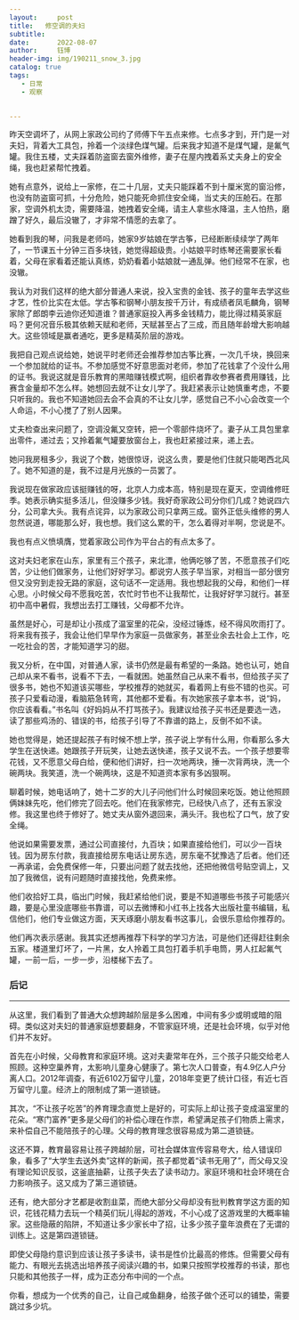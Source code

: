 ```yaml
---
layout:     post
title:   修空调的夫妇
subtitle: 
date:       2022-08-07
author:     钰博
header-img: img/190211_snow_3.jpg
catalog: true
tags:
   - 日常
   - 观察
   

---
```


昨天空调坏了，从网上家政公司约了师傅下午五点来修。七点多才到，开门是一对夫妇，背着大工具包，拎着一个淡绿色煤气罐。后来我才知道不是煤气罐，是氟气罐。我住五楼，丈夫踩着防盗窗去窗外维修，妻子在屋内拽着系丈夫身上的安全绳，我也赶紧帮忙拽着。

她有点意外，说给上一家修，在二十几层，丈夫只能踩着不到十厘米宽的窗沿修，也没有防盗窗可抓，十分危险，她只能死命抓住安全绳，当丈夫的压舱石。在那家，空调外机太烫，需要降温，她拽着安全绳，请主人拿些水降温，主人怕热，磨蹭了好久，最后没辙了，才非常不情愿的去拿了。

她看到我的琴，问我是老师吗，她家9岁姑娘在学古筝，已经断断续续学了两年了，一节课五十分钟三百多块钱，她觉得超级贵。小姑娘平时练琴还需要家长看着，父母在家看着还能认真练，奶奶看着小姑娘就一通乱弹。他们经常不在家，也没辙。

我认为对我们这样的绝大部分普通人来说，投入宝贵的金钱、孩子的童年去学这些才艺，性价比实在太低。学古筝和钢琴小朋友按千万计，有成绩者凤毛麟角，钢琴家除了郎朗李云迪你还知道谁？普通家庭投入再多金钱精力，能比得过精英家庭吗？更何况音乐极其依赖天赋和老师，天赋甚至占了三成，而且随年龄增大影响越大。这些领域是赢者通吃，更多是精英阶层的游戏。

我把自己观点说给她，她说平时老师还会推荐参加古筝比赛，一次几千块，换回来一个参加就给的证书。不参加感觉不好意思面对老师，参加了花钱拿了个没什么用的证书。我说这就是音乐教育的黑暗赚钱模式啊，组织者靠收参赛者费用赚钱，比赛含金量却不怎么样。她想回去就不让女儿学了。我赶紧表示让她慎重考虑，不要只听我的。我也不知道她回去会不会真的不让女儿学，感觉自己不小心会改变一个人命运，不小心搅了了别人因果。

丈夫检查出来问题了，空调没氟又空转，把一个零部件烧坏了。妻子从工具包里拿出零件，递过去；又拎着氟气罐要放窗台上，我也赶紧接过来，递上去。

她问我房租多少，我说了个数，她很惊讶，说这么贵，要是他们住就只能喝西北风了。她不知道的是，我不过是月光族的一员罢了。

我说现在做家政应该挺赚钱的呀，北京人力成本高，特别是现在夏天，空调维修旺季。她表示确实挺多活儿，但没赚多少钱。我好奇家政公司分你们几成？她说四六分，公司拿大头。我有点诧异，以为家政公司只拿两三成。窗外正低头维修的男人忽然说道，哪能那么好，我也想。我们这么累的干，怎么着得对半啊，您说是不。

我也有点义愤填膺，觉着家政公司作为平台占的有点太多了。

这对夫妇老家在山东，家里有三个孩子，来北漂，他俩吃够了苦，不愿意孩子们吃苦，少让他们做家务，让他们好好学习。都说穷人孩子早当家，对相当一部分很穷但又没穷到走投无路的家庭，这句话不一定适用。我也想起我的父母，和他们一样心思。小时候父母不愿我吃苦，农忙时节也不让我帮忙，让我好好学习就行。甚至初中高中暑假，我想出去打工赚钱，父母都不允许。

虽然是好心，可是却让小孩成了温室里的花朵，没经过锤炼，经不得风吹雨打了。将来我有孩子，我会让他们早早作为家庭一员做家务，甚至业余去社会上工作，吃一吃社会的苦，才能知道学习的甜。

我又分析，在中国，对普通人家，读书仍然是最有希望的一条路。她也认可，她自己却从来不看书，说看不下去，一看就困。她虽然自己从来不看书，但给孩子买了很多书，她也不知道该买哪些，学校推荐的她就买，看着网上有些不错的也买。可孩子只爱看动漫，看脑筋急转弯，其他都不爱看。有次她家孩子拿本书，说“妈，你应该看看。”书名叫《好妈妈从不打骂孩子》。我建议给孩子买书还是要选一选，读了那些鸡汤的、错误的书，给孩子引导了不靠谱的路上，反倒不如不读。

她也觉得是，她还提起孩子有时候不想上学，孩子说上学有什么用，你看那么多大学生在送快递。她跟孩子开玩笑，让她去送快递，孩子又说不去。一个孩子想要零花钱，又不愿意父母白给，便和他们讲好，扫一次地两块，捶一次背两块，洗一个碗两块。我笑道，洗一个碗两块，这是不知道资本家有多凶狠啊。

聊着时候，她电话响了，她十二岁的大儿子问他们什么时候回来吃饭。她让他照顾俩妹妹先吃，他们修完了回去吃。他们在我家修完，已经快八点了，还有五家没修。我这里也终于修好了。她丈夫从窗外退回来，满头汗。我也松了口气，放了安全绳。

他说如果需要发票，通过公司直接付，九百块；如果直接给他们，可以少一百块钱。因为房东付款，我直接给房东电话让房东选，房东毫不犹豫选了后者。他们还一再承诺，会免费保修一年，只要出问题了就去找他，还把他微信号贴空调上，又加了我微信，说有问题随时直接找他，免费来修。

他们收拾好工具，临出门时候，我赶紧给他们说，要是不知道哪些书孩子可能感兴趣，要是心里没底哪些书靠谱，可以去微博和小红书上找各大出版社童书编辑，私信他们，他们专业做这方面，天天琢磨小朋友看书这事儿，会很乐意给你推荐的。

他们再次表示感谢。我其实还想再推荐下科学的学习方法，可是他们还得赶往剩余五家。楼道里灯坏了，一片黑，女人拎着工具包打着手机手电筒，男人扛起氟气罐，一前一后，一步一步，沿楼梯下去了。


### 后记

---

从这里，我们看到了普通大众想跨越阶层是多么困难，中间有多少或明或暗的阻碍。类似这对夫妇的普通家庭想要翻身，不管家庭环境，还是社会环境，似乎对他们并不友好。

首先在小时候，父母教育和家庭环境。这对夫妻常年在外，三个孩子只能交给老人照顾。这种空巢养育，太影响儿童身心健康了。第七次人口普查，有4.9亿人户分离人口。2012年调查，有近6102万留守儿童，2018年变更了统计口径，有近七百万留守儿童。经济上的限制成了第一道锁链。

其次，“不让孩子吃苦”的养育理念直觉上是好的，可实际上却让孩子变成温室里的花朵。“寒门富养”更多是父母们的补偿心理在作祟，希望满足孩子们物质上需求，来补偿自己不能陪孩子的心理。父母的教育理念很容易成为第二道锁链。

这还不算，教育最容易让孩子跨越阶层，可社会媒体宣传容易夸大，给人错误印象，看多了“大学生去送外卖”这样的新闻，孩子都觉着“读书无用了”，而父母又没有理论知识反驳，这釜底抽薪，让孩子失去了读书动力。家庭环境和社会环境在合力影响孩子。这又成为了第三道锁链。

还有，绝大部分才艺都是收割韭菜，而绝大部分父母却没有批判教育学这方面的知识，花钱花精力去玩一个精英们玩儿得起的游戏，不小心成了这游戏里的大概率输家。这些隐蔽的陷阱，不知道让多少家长中了招，让多少孩子童年浪费在了无谓的训练上。这是第四道锁链。

即使父母隐约意识到应该让孩子多读书，读书是性价比最高的修炼。但需要父母有能力、有眼光去挑选出培养孩子阅读兴趣的书，如果只按照学校推荐的书读，那也只能和其他孩子一样，成为正态分布中间的一个点。

你看，想成为一个优秀的自己，让自己咸鱼翻身，给孩子做个还可以的铺垫，需要跳过多少坑。




